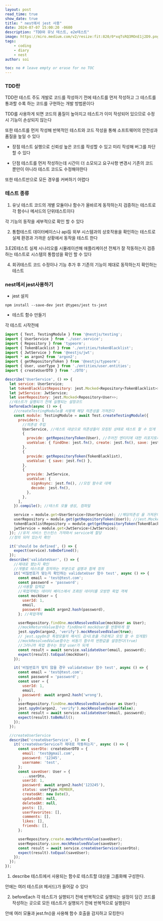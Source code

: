 ```yaml
---
layout: post
read_time: true
show_date: true
title: " nest에서 jest 사용"
date: 2024-07-07 15:00:20 -0600
description: "TDD와 유닛 테스트, e2e테스트"
image: https://miro.medium.com/v2/resize:fit:820/0*xqTsRQ3MOnE1j2D9.png
tags: 
    - coding
    - diary
    - nest
author: soi

toc: no # leave empty or erase for no TOC
---
```

### TDD란

TDD란 테스트 주도 개발로 코드를 작성하기 전에 테스트를 먼저 작성하고 그 테스트를 통과할 수록 하는 코드를 구현하는 개발 방법론이다 

TDD를 사용하게 되면 코드의 품질이 높아지고 테스트가 이미 작성되어 있으므로 수정시 기능이 손상되지 않는다 

또한 테스트를 먼저 작성해 반복적인 테스트와 코드 작성을 통해 소프트웨어의 안전성과 품질을 높일 수 있다

- 장점
테스트 실행으로 신뢰성 높은 코드를 작성할 수 있고 미리 작성해 버그를 차단할 수 있다 

- 단점
테스트를 먼저 작성하는데 시간이 더 소모되고 요구사항 변경시 기존의 코드 뿐만이 아니라 테스트 코드도 수정해야한다 

또한 테스트만으로 모든 경우를 커버하기 어렵다

### 테스트 종류

1. 유닛 테스트 
코드의 개별 모듈이나 함수가 올바르게 동작하는지 검증하는 테스트로 각 함수나 메서드의 단위테스트이다 

각 기능의 동작을 세부적으로 확인 할 수 있다

2. 통합테스트
데이터베이스나 api등 외부 시스템과의 상호작용을 확인하는 테스트로 실제 환경과 가까운 상황에서 동작을 테스트 한다 

3.E2E테스트
실제 시나리오를 시뮬레이션해 애플리케이션 전체가 잘 작동하는지 검증하는 테스트로 시스템의 통합성을 확인 할 수 있다

4. 회귀테스트 
코드 수정이나 기능 추가 후 기존의 기능이 제대로 동작하는지 확인하는 테스트 

### nest에서 jest사용하기

- jest 설치
```
npm install --save-dev jest @types/jest ts-jest

```

- 테스트 함수 만들기 

각 테스트 시작전에 
```javascript
import { Test, TestingModule } from '@nestjs/testing';
import { UserService } from './user.service';
import { Repository } from 'typeorm';
import { TokenBlacklist } from './entities/tokenBlacklist';
import { JwtService } from '@nestjs/jwt';
import * as argon2 from 'argon2';
import { getRepositoryToken } from '@nestjs/typeorm';
import { User, userType } from './entities/user.entities';
import { createUserDTO } from './DTO';

describe('UserService', () => {
  let service: UserService;
  let tokenBlacklistRepository: jest.Mocked<Repository<TokenBlacklist>>;
  let jwtService: JwtService;
  let userRepository: jest.Mocked<Repository<User>>;
  //테스트가 실행되기 전에 실행되는 설정코드
  beforeEach(async () => {
    //createTestingModule를 사용해 해당 의존성을 가져온다
    const module: TestingModule = await Test.createTestingModule({
      providers: [
        //의존성 주입
        UserService, //테스트 대상으로 의존성들이 모킹된 상태로 테스트 할 수 있게 함
        {
          provide: getRepositoryToken(User), //주어진 엔티티에 대한 리포지토리 토큰을 생성
          useValue: { findOne: jest.fn(), create: jest.fn(), save: jest.fn() }, //함수 호출을 감지하고 모킹해 사용한다
        },
        {
          provide: getRepositoryToken(TokenBlacklist),
          useValue: { save: jest.fn() },
        },
        {
          provide: JwtService,
          useValue: {
            signAsync: jest.fn(), //모킹 함수로 대체
            decode: jest.fn(),
          },
        },
      ],
    }).compile(); //테스트 모듈 생성, 컴파일

    service = module.get<UserService>(UserService); //해당의존성 을 가져온다
    userRepository = module.get(getRepositoryToken(User)); //jest.Mocked<Repository을 사용해 모킹한다
    tokenBlacklistRepository = module.get(getRepositoryToken(TokenBlacklist));
    jwtService = module.get<JwtService>(JwtService);
  }); //유저 서비스 인스턴스 가져와서 service에 할당
  //정의 되어 있는지 확인

  it('should be defined', () => {
    expect(service).toBeDefined();
  });
  describe('validateUser', () => {
    //제대로 됐는지 확인
    //개별로 테스트를 정의하는 부분으로 설명과 함께 정의
    it('비밀번호가 맞는지 확인하는 validateUser 함수 test', async () => {
      const email = 'test@test.com';
      const password = 'password';
      //사용할 입력값
      //목업객체는 데이터 베이스에서 조회된 데이터를 모방한 목업 객체
      const mockUser = {
        userId: 1,
        email,
        password: await argon2.hash(password),
      }; //목업객체

      userRepository.findOne.mockResolvedValue(mockUser as User);
      //mockReturnValue함수는 findOne이 mockUser를 반환하게 함
      jest.spyOn(argon2, 'verify').mockResolvedValue(true);
      // jest.spyOn은 특정모듈의 메서드 감시(호출 가로채고 모킹 할 수 있게함)
      //mockResolvedValue함수는 비동기 함수의 반환값을 설정한다(true)
      //그러니까 목업 함수는 항상 user가 되게
      const result = await service.validateUser(email, password);
      expect(result).toEqual(mockUser);
    });

    it('비밀번호가 맞지 않을 경우 validateUser 함수 test', async () => {
      const email = 'test@test.com';
      const password = 'password';
      const user = {
        userId: 1,
        email,
        password: await argon2.hash('wrong'),
      };
      userRepository.findOne.mockResolvedValue(user as User);
      jest.spyOn(argon2, 'verify').mockResolvedValue(false);
      const result = await service.validateUser(email, password);
      expect(result).toBeNull();
    });
  });

  //createUserService
  describe('createUserService', () => {
    it('createUserService가 제대로 작동하는지', async () => {
      const userDto: createUserDTO = {
        email: 'test@gmail.com',
        password: '12345',
        username: 'test',
      };
      const saveUser: User = {
        ...userDto,
        userId: 1,
        password: await argon2.hash('123245'),
        status: userType.MEMBER,
        createdAt: new Date(),
        updatedAt: null,
        deletedAt: null,
        posts: [],
        userFavorites: [],
        comments: [],
        likes: [],
        friends: [],
      };

      userRepository.create.mockReturnValue(saveUser);
      userRepository.save.mockResolvedValue(saveUser);
      const result = await service.createUserService(userDto);
      expect(result).toEqual(saveUser);
    });
  });
});

```
1. describe
테스트에서 사용되는 함수로 테스트할 대상을 그룹화해 구성한다. 

안에는 여러 테스트(it 메서드)가 들어갈 수 있다

2. beforeEach
각 테스트가 실행되기 전에 반복적으로 실행되는 설정이 담긴 코드를 작성하는 곳으로 모든 테스트가 실행되기 전에 반복적으로 실행된다

안에 여러 모듈과 jest.fn()을 사용해 함수 호출을 감지하고 모킹한다

